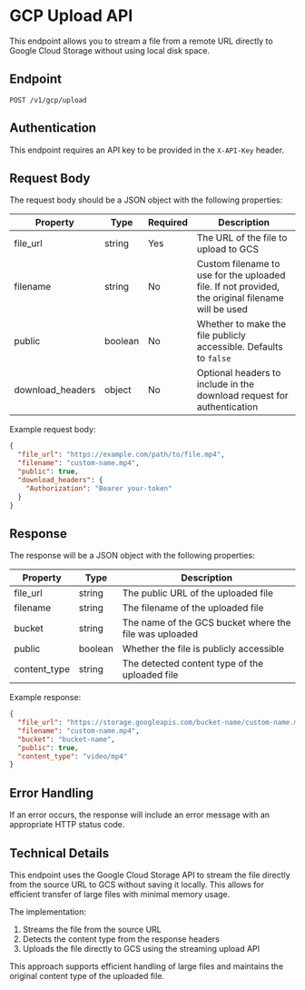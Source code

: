# GCP Upload API

This endpoint allows you to stream a file from a remote URL directly to Google Cloud Storage without using local disk space.

## Endpoint

`POST /v1/gcp/upload`

## Authentication

This endpoint requires an API key to be provided in the `X-API-Key` header.

## Request Body

The request body should be a JSON object with the following properties:

| Property | Type | Required | Description |
|----------|------|----------|-------------|
| file_url | string | Yes | The URL of the file to upload to GCS |
| filename | string | No | Custom filename to use for the uploaded file. If not provided, the original filename will be used |
| public | boolean | No | Whether to make the file publicly accessible. Defaults to `false` |
| download_headers | object | No | Optional headers to include in the download request for authentication |

Example request body:
```json
{
  "file_url": "https://example.com/path/to/file.mp4",
  "filename": "custom-name.mp4",
  "public": true,
  "download_headers": {
    "Authorization": "Bearer your-token"
  }
}
```

## Response

The response will be a JSON object with the following properties:

| Property | Type | Description |
|----------|------|-------------|
| file_url | string | The public URL of the uploaded file |
| filename | string | The filename of the uploaded file |
| bucket | string | The name of the GCS bucket where the file was uploaded |
| public | boolean | Whether the file is publicly accessible |
| content_type | string | The detected content type of the uploaded file |

Example response:
```json
{
  "file_url": "https://storage.googleapis.com/bucket-name/custom-name.mp4",
  "filename": "custom-name.mp4",
  "bucket": "bucket-name",
  "public": true,
  "content_type": "video/mp4"
}
```

## Error Handling

If an error occurs, the response will include an error message with an appropriate HTTP status code.

## Technical Details

This endpoint uses the Google Cloud Storage API to stream the file directly from the source URL to GCS without saving it locally. This allows for efficient transfer of large files with minimal memory usage.

The implementation:
1. Streams the file from the source URL
2. Detects the content type from the response headers
3. Uploads the file directly to GCS using the streaming upload API

This approach supports efficient handling of large files and maintains the original content type of the uploaded file. 